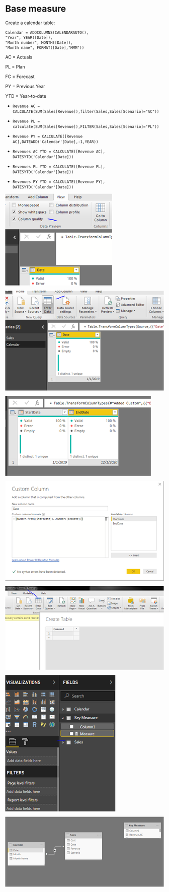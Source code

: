 # Base measure

Create a calendar table:

    Calendar = ADDCOLUMNS(CALENDARAUTO(),
    "Year", YEAR([Date]),
    "Month number", MONTH([Date]),
    "Month name", FORMAT([Date],"MMM"))

AC = Actuals

PL = Plan

FC = Forecast

PY = Previous Year

YTD = Year-to-date

-  `Revenue AC = CALCULATE(SUM(Sales[Revenue]),filter(Sales,Sales[Scenario]="AC"))`

- `Revenue PL = calculate(SUM(Sales[Revenue]),FILTER(Sales,Sales[Scenario]="PL"))`

- `Revenue PY = CALCULATE([Revenue AC],DATEADD('Calendar'[Date],-1,YEAR))`

- `Revenues AC YTD = CALCULATE([Revenue AC], DATESYTD('Calendar'[Date]))`

- `Revenues PL YTD = CALCULATE([Revenue PL], DATESYTD('Calendar'[Date]))`

- `Revenues PY YTD = CALCULATE([Revenue PY], DATESYTD('Calendar'[Date]))`

![cap](./cap.PNG)

![cap2](./cap2.PNG)

![cap3](./cap3.PNG)

![cap4](./cap4.PNG)

![cap5](./cap5.PNG)

![cap6](./cap6.PNG)

![cap7](./cap7.PNG)
